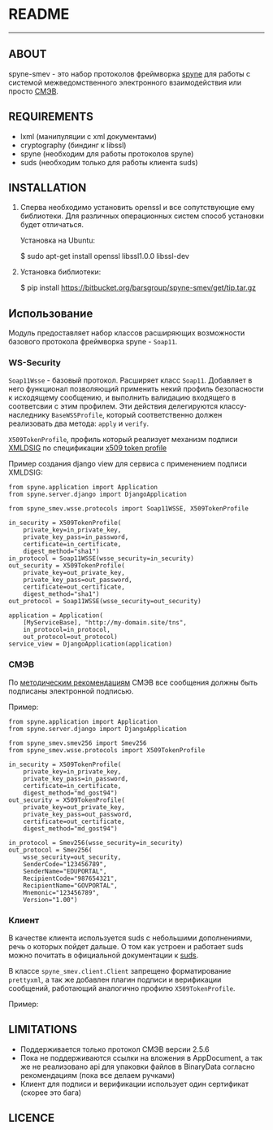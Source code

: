 # README
* * *

## ABOUT

spyne-smev - это набор протоколов фреймворка [spyne](http://spyne.io/>)
для работы с системой межведомственного электронного взаимодействия или просто
[СМЭВ](http://smev.gosuslugi.ru/>).


## REQUIREMENTS

* lxml (манипуляции с xml документами)
* cryptography (биндинг к libssl)
* spyne (необходим для работы протоколов spyne)
* suds (необходим только для работы клиента suds)


## INSTALLATION

1. Сперва необходимо установить openssl и все сопутствующие ему библиотеки.
   Для различных операционных систем способ установки будет отличаться.

   Установка на Ubuntu:

    $ sudo apt-get install openssl libssl1.0.0 libssl-dev


2. Установка библиотеки:

    $ pip install https://bitbucket.org/barsgroup/spyne-smev/get/tip.tar.gz


## Использование

Модуль предоставляет набор классов расширяющих возможности базового протокола
фреймворка spyne - `Soap11`.

### WS-Security

`Soap11Wsse` - базовый протокол. Расширяет класс `Soap11`.
Добавляет в него функционал позволяющий применить некий профиль безопасности
к исходящему сообщению, и выполнить валидацию входящего в соответсвии с
этим профилем. Эти действия делегируются классу-наследнику
`BaseWSSProfile`, который соответственно должен реализовать два метода:
`apply` и `verify`.

`X509TokenProfile`, профиль который реализует механизм подписи
[XMLDSIG](http://www.w3.org/TR/xmldsig-core) по спецификации
[x509 token profile](http://docs.oasis-open.org/wss/2004/01/oasis-200401-wss-x509-token-profile-1.0.pdf)

Пример создания django view для сервиса с применением подписи XMLDSIG:

    from spyne.application import Application
    from spyne.server.django import DjangoApplication

    from spyne_smev.wsse.protocols import Soap11WSSE, X509TokenProfile

    in_security = X509TokenProfile(
        private_key=in_private_key,
        private_key_pass=in_password,
        certificate=in_certificate,
        digest_method="sha1")
    in_protocol = Soap11WSSE(wsse_security=in_security)
    out_security = X509TokenProfile(
        private_key=out_private_key,
        private_key_pass=out_password,
        certificate=out_certificate,
        digest_method="sha1")
    out_protocol = Soap11WSSE(wsse_security=out_security)

    application = Application(
        [MyServiceBase], "http://my-domain.site/tns",
        in_protocol=in_protocol,
        out_protocol=out_protocol)
    service_view = DjangoApplication(application)


### СМЭВ

По [методическим рекомендациям](http://smev.gosuslugi.ru/portal/api/files/get/27403)
СМЭВ все сообщения должны быть подписаны электронной подписью.

Пример:

    from spyne.application import Application
    from spyne.server.django import DjangoApplication

    from spyne_smev.smev256 import Smev256
    from spyne_smev.wsse.protocols import X509TokenProfile

    in_security = X509TokenProfile(
        private_key=in_private_key,
        private_key_pass=in_password,
        certificate=in_certificate,
        digest_method="md_gost94")
    out_security = X509TokenProfile(
        private_key=out_private_key,
        private_key_pass=out_password,
        certificate=out_certificate,
        digest_method="md_gost94")

    in_protocol = Smev256(wsse_security=in_security)
    out_protocol = Smev256(
        wsse_security=out_security,
        SenderCode="123456789",
        SenderName="EDUPORTAL",
        RecipientCode="987654321",
        RecipientName="GOVPORTAL",
        Mnemonic="123456789",
        Version="1.00")


### Клиент

В качестве клиента используется suds с небольшими дополнениями, речь о которых
пойдет дальше. О том как устроен и работает suds можно почитать в официальной
документации к [suds](link_to_suds_documentation).

В классе `spyne_smev.client.Client` запрещено форматирование `prettyxml`,
а так же добавлен плагин подписи и верификации сообщений, работающий аналогично
профилю `X509TokenProfile`.

Пример:


## LIMITATIONS

* Поддерживается только протокол СМЭВ версии 2.5.6
* Пока не поддерживаются ссылки на вложения в AppDocument, а так же не
  реализовано api для упаковки файлов в BinaryData согласно рекомендациям
  (пока все делаем ручками)
* Клиент для подписи и верификации использует один сертификат (скорее это бага)

## LICENCE
